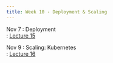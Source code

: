 ```yaml
---
title: Week 10 - Deployment & Scaling
---
```


Nov 7
: Deployment	
  : [Lecture 15](../assets/lectures/lecture15/10_operations_deployment.pdf)

Nov 9
: Scaling: Kubernetes	
  : [Lecture 16](../assets/lectures/lecture16/10_operations_scaling.pdf)

  